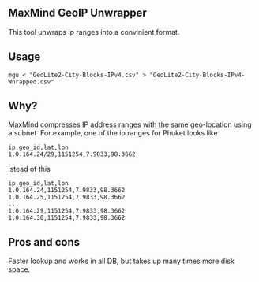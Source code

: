 ## MaxMind GeoIP Unwrapper

This tool unwraps ip ranges into a convinient format.

## Usage

```
mgu < "GeoLite2-City-Blocks-IPv4.csv" > "GeoLite2-City-Blocks-IPv4-Wnrapped.csv"
```

## Why?

MaxMind compresses IP address ranges with the same geo-location using a subnet. For example, one of the ip ranges for
Phuket looks like

```
ip,geo_id,lat,lon
1.0.164.24/29,1151254,7.9833,98.3662
```

istead of this

```
ip,geo_id,lat,lon
1.0.164.24,1151254,7.9833,98.3662
1.0.164.25,1151254,7.9833,98.3662
...
1.0.164.29,1151254,7.9833,98.3662
1.0.164.30,1151254,7.9833,98.3662
```

## Pros and cons

Faster lookup and works in all DB, but takes up many times more disk space.

